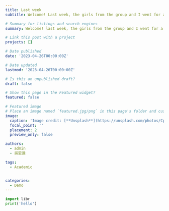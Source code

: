 ```yaml
---
title: Last week
subtitle: Welcome! Last week, the girls from the group and I went for a ride on a boat near Moscow City. it was cool!

# Summary for listings and search engines
summary: Welcome! last week, the girls from the group and I went for a ride on a boat near Moscow City. it was cool!

# Link this post with a project
projects: []

# Date published
date: '2023-04-26T00:00:00Z'

# Date updated
lastmod: '2023-04-26T00:00:00Z'

# Is this an unpublished draft?
draft: false

# Show this page in the Featured widget?
featured: false

# Featured image
# Place an image named `featured.jpg/png` in this page's folder and customize its options here.
image:
  caption: 'Image credit: [**Unsplash**](https://unsplash.com/photos/CpkOjOcXdUY)'
  focal_point: ''
  placement: 2
  preview_only: false

authors:
  - admin
  - 吳恩達

tags:
  - Academic


categories:
  - Demo
---
```


```python
import libr
print('hello')
```


